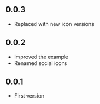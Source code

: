 ## 0.0.3

* Replaced with new icon versions

## 0.0.2

* Improved the example
* Renamed social icons

## 0.0.1

* First version
